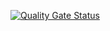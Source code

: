 [![Quality Gate Status](https://sonarcloud.io/api/project_badges/measure?project=Myroslavv_SoftServe-GenerativeAI-test&metric=alert_status)](https://sonarcloud.io/summary/new_code?id=Myroslavv_SoftServe-GenerativeAI-test)